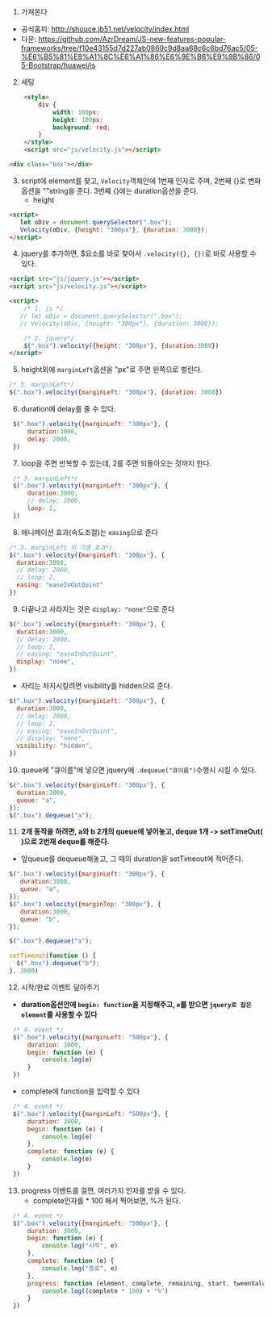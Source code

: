 1. 가져온다
- 공식홈피: http://shouce.jb51.net/velocity/index.html
- 다운: https://github.com/AzrDream/JS-new-features-popular-frameworks/tree/f10e43155d7d227ab0869c9d8aa68c6c6bd76ac5/05-%E6%B5%81%E8%A1%8C%E6%A1%86%E6%9E%B6%E9%9B%86/05-Bootstrap/huawei/js

2. 세팅
```html
    <style>
        div {
            width: 100px;
            height: 100px;
            background: red;
        }
    </style>
    <script src="js/velocity.js"></script>
```
```html
<div class="box"></div>
```

3. script에 element를 찾고, `Velocity`객체안에 1번째 인자로 주며, 2번째 {}로 변화옵션을 ""string을 준다. 3번째 {}에는 duration옵션을 준다.
    - height
```html
<script>
   let oDiv = document.querySelector(".box");
   Velocity(oDiv, {height: "300px"}, {duration: 3000});
</script>
```
4. jquery를 추가하면, $요소를 바로 찾아서 `.velocity({}, {})`로 바로 사용할 수 있다.
```html
<script src="js/jquery.js"></script>
<script src="js/velocity.js"></script>
```
```html
<script>
    /* 1. js */
   // let oDiv = document.querySelector(".box");
   // Velocity(oDiv, {height: "300px"}, {duration: 3000});

    /* 2. jquery*/
    $(".box").velocity({height: "300px"}, {duration:3000})
</script>
```


5. height외에 `marginLeft`옵션을 "px"로 주면 왼쪽으로 벌린다.
```js
/* 3. marginLeft*/
$(".box").velocity({marginLeft: "300px"}, {duration: 3000})
```

6. duration에 delay를 줄 수 있다.
```js
 $(".box").velocity({marginLeft: "300px"}, {
     duration:3000,
     delay: 2000,
 })
```

7. loop을 주면 반복할 수 있는데, 2를 주면 되돌아오는 것까지 한다.
```js
 /* 3. marginLeft*/
 $(".box").velocity({marginLeft: "300px"}, {
     duration:3000,
     // delay: 2000,
     loop: 2,
 })
```
8. 애니메이션 효과(속도조절)는 `easing`으로 준다
```js
/* 3. marginLeft 외 각종 효과*/
$(".box").velocity({marginLeft: "300px"}, {
  duration:3000,
  // delay: 2000,
  // loop: 2,
  easing: "easeInOutQuint"
})
```
9. 다끝나고 사라지는 것은 `display: "none"`으로 준다
```js
$(".box").velocity({marginLeft: "300px"}, {
  duration:3000,
  // delay: 2000,
  // loop: 2,
  // easing: "easeInOutQuint",
  display: "none",
})
```
- 자리는 차지시킬려면 visibility를 hidden으로 준다.
```js
$(".box").velocity({marginLeft: "300px"}, {
  duration:3000,
  // delay: 2000,
  // loop: 2,
  // easing: "easeInOutQuint",
  // display: "none",
  visibility: "hidden",
})
```


10. queue에 "큐이름"에 넣으면 jquery에 `.dequeue("큐이름")`수행시 시킬 수 있다.
```js
$(".box").velocity({marginLeft: "300px"}, {
  duration:3000,
  queue: "a",
});
$(".box").dequeue("a");
```

11. **2개 동작을 하려면, a와 b 2개의 queue에 넣어놓고, deque 1개 -> setTimeOut( )으로 2번재 deque를 해준다.**
- 앞queue를 dequeue해놓고, 그 때의 duration을 setTimeout에 적어준다.
```js
$(".box").velocity({marginLeft: "300px"}, {
   duration:3000,
   queue: "a",
});
$(".box").velocity({marginTop: "300px"}, {
   duration:3000,
   queue: "b",
});

$(".box").dequeue("a");

setTimeout(function () {
  $(".box").dequeue("b");
}, 3000)
```


12. 시작/완료 이벤트 달아주기
- **duration옵션안에 `begin: function`을 지정해주고, `e`를 받으면 `jquery로 잡은 element`를 사용할 수 있다**
```js
 /* 4. event */
 $(".box").velocity({marginLeft: "500px"}, {
     duration: 3000,
     begin: function (e) {
         console.log(e)
     }
 })
```

- complete에 function을 입력할 수 있다
```js
 /* 4. event */
 $(".box").velocity({marginLeft: "500px"}, {
     duration: 3000,
     begin: function (e) {
         console.log(e)
     },
     complete: function (e) {
         console.log(e)
     }
 })
```


13. progress 이벤트를 걸면, 여러가지 인자를 받을 수 있다.
    - complete인자를 * 100 해서 찍어보면, %가 된다.
```js
 /* 4. event */
 $(".box").velocity({marginLeft: "500px"}, {
     duration: 3000,
     begin: function (e) {
         console.log("시작", e)
     },
     complete: function (e) {
         console.log("종료", e)
     },
     progress: function (element, complete, remaining, start, tweenValue) {
         console.log((complete * 100) + "%")
     }
 })
```
